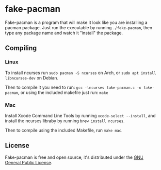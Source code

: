 # fake-pacman
Fake-pacman is a program that will make it look like you are installing a pacman package. 
Just run the executable by running `./fake-pacman`, then type any package name and watch it "install" the package.

## Compiling
### Linux
To install ncurses run `sudo pacman -S ncurses` on Arch, or `sudo apt install libncurses-dev` on Debian.

Then to compile it you need to run: `gcc -lncurses fake-pacman.c -o fake-pacman`, or using the included makefile just run: `make`
### Mac
Install Xcode Command Line Tools by running `xcode-select --install`, and install the ncurses libraby by running `brew install ncurses`.

Then to compile using the included Makefile, run `make mac`.
## License
Fake-pacman is free and open source, it's distributed under the [GNU General Public License](https://www.gnu.org/licenses/gpl-3.0.en.html).
